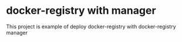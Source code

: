 # docker-registry with manager

This project is example of deploy docker-registry with docker-registry manager
